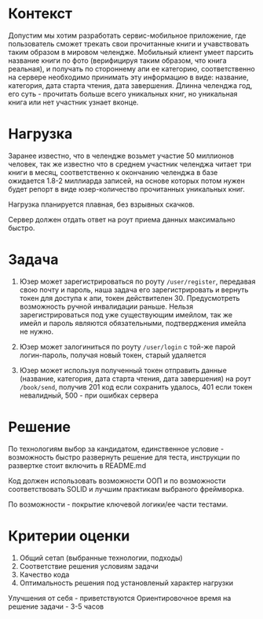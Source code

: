 # Контекст

Допустим мы хотим разработать сервис-мобильное приложение, где пользователь сможет трекать свои прочитанные книги и учавствовать таким образом в мировом челендже.
Мобильный клиент умеет парсить название книги по фото (верифицируя таким образом, что книга реальная), и получать по стороннему апи ее категорию, 
соответственно на сервере необходимо принимать эту информацию в виде: название, категория, дата старта чтения, дата завершения.
Длинна челенджа год, его суть - прочитать больше всего уникальных книг, но уникальная книга или нет участник узнает вконце.

# Нагрузка

Заранее известно, что в челендже возьмет участие 50 миллионов человек, так же известно что в среднем участник челенджа читает три книги в месяц, 
соответственно к окончанию челенджа в базе ожидается 1.8-2 миллиарда записей, на основе которых потом нужен будет репорт в виде юзер-количество прочитанных уникальных книг. 

Нагрузка планируется плавная, без взрывных скачков. 

Сервер должен отдать ответ на роут приема данных максимально быстро. 

# Задача

1. Юзер может зарегистрироваться по роуту `/user/register`, передавая свою почту и пароль, наша задача его зарегистрировать и вернуть токен для доступа к апи, токен действителен 30. 
Предусмотреть возможность ручной инвалидации раньше. Нельзя зарегистрироваться под уже существующим имейлом, так же имейл и пароль являются обязательными, подтверджения имейла не нужно.

2. Юзер может залогиниться по роуту `/user/login` с той-же парой логин-пароль, получая новый токен, старый удаляется

3. Юзер может используя полученный токен отправить данные (название, категория, дата старта чтения, дата завершения) на роут `/book/send`, получив 201 код если сохранить удалось, 401 если токен невалидный, 500 - при ошибках сервера

# Решение

По технологиям выбор за кандидатом, единственное условие - возможность быстро развернуть решение для теста, инструкции по развертке стоит включить в README.md

Код должен использовать возможности ООП и по возможности соответствовать SOLID и лучшим практикам выбраного фреймворка.

По возможности - покрытие ключевой логики/ее части тестами.

# Критерии оценки

1. Общий сетап (выбранные технологии, подходы)
2. Соответствие решения условиям задачи
3. Качество кода
4. Оптимальность решения под установленый характер нагрузки

Улучшения от себя - приветствуются
Ориентировочное время на решение задачи - 3-5 часов



